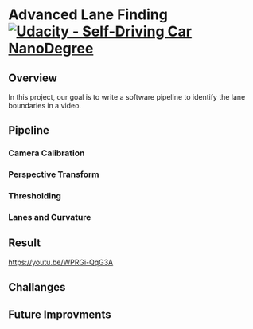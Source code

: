 # Advanced Lane Finding [![Udacity - Self-Driving Car NanoDegree](https://s3.amazonaws.com/udacity-sdc/github/shield-carnd.svg)](http://www.udacity.com/drive)

## Overview
In this project, our goal is to write a software pipeline to identify the lane boundaries in a video.

## Pipeline

### Camera Calibration

### Perspective Transform

### Thresholding

### Lanes and Curvature

## Result

https://youtu.be/WPRGi-QqG3A

## Challanges

## Future Improvments


